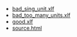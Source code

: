 - [bad_sing_unit.xlf](bad_sing_unit.xlf) 
- [bad_too_many_units.xlf](bad_too_many_units.xlf) 
- [good.xlf](good.xlf) 
- [source.html](source.html) 
